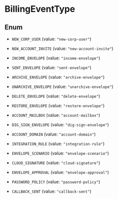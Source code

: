 

# BillingEventType

## Enum


* `NEW_CORP_USER` (value: `"new-corp-user"`)

* `NEW_ACCOUNT_INVITE` (value: `"new-account-invite"`)

* `INCOME_ENVELOPE` (value: `"income-envelope"`)

* `SENT_ENVELOPE` (value: `"sent-envelope"`)

* `ARCHIVE_ENVELOPE` (value: `"archive-envelope"`)

* `UNARCHIVE_ENVELOPE` (value: `"unarchive-envelope"`)

* `DELETE_ENVELOPE` (value: `"delete-envelope"`)

* `RESTORE_ENVELOPE` (value: `"restore-envelope"`)

* `ACCOUNT_MAILBOX` (value: `"account-mailbox"`)

* `DIG_SIGN_ENVELOPE` (value: `"dig-sign-envelope"`)

* `ACCOUNT_DOMAIN` (value: `"account-domain"`)

* `INTEGRATION_RULE` (value: `"integration-rule"`)

* `ENVELOPE_SCENARIO` (value: `"envelope-scenario"`)

* `CLOUD_SIGNATURE` (value: `"cloud-signature"`)

* `ENVELOPE_APPROVAL` (value: `"envelope-approval"`)

* `PASSWORD_POLICY` (value: `"password-policy"`)

* `CALLBACK_SENT` (value: `"callback-sent"`)



